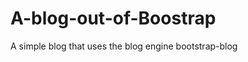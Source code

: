 A-blog-out-of-Boostrap
======================

A simple blog that uses the blog engine bootstrap-blog
